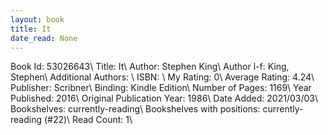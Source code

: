 ```yaml
---
layout: book
title: It
date_read: None
---
```


Book Id: 53026643\ 
Title: It\ 
Author: Stephen King\ 
Author l-f: King, Stephen\ 
Additional Authors: \ 
ISBN: \ 
My Rating: 0\ 
Average Rating: 4.24\ 
Publisher: Scribner\ 
Binding: Kindle Edition\ 
Number of Pages: 1169\ 
Year Published: 2016\ 
Original Publication Year: 1986\ 
Date Added: 2021/03/03\ 
Bookshelves: currently-reading\ 
Bookshelves with positions: currently-reading (#22)\ 
Read Count: 1\ 

